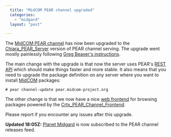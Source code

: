 ```yaml
---
  title: "MidCOM PEAR channel upgraded"
  categories: 
    - "midgard"
  layout: "post"

---
```

The [MidCOM PEAR channel][1] has now been upgraded to the [Chiara\_PEAR\_Server][2] version of PEAR channel serving. The upgrade went mostly painlessly following [Greg Beaver's instructions][3].

The main change with the upgrade is that now the server uses PEAR's [REST API][4] which should make things faster and more stable. It also means that you need to upgrade the package definition on any server where you want to install [MidCOM][5] packages:

    # pear channel-update pear.midcom-project.org

The other change is that we now have a nice [web frontend][1] for browsing packages powered by the [Crtx\_PEAR\_Channel\_Frontend][6].

Please report if you encounter any issues after this upgrade.

__Updated 18:05Z:__ [Planet Midgard][7] is now subscribed to the PEAR channel releases feed.

[1]: http://pear.midcom-project.org/
[2]: http://pear.chiaraquartet.net/index.php?package=Chiara_PEAR_Server
[3]: http://greg.chiaraquartet.net/archives/123-Setting-up-your-own-PEAR-channel-the-official-way.html
[4]: http://greg.chiaraquartet.net/archives/49-PEAR-1.4.0,-meet-REST-1.0.html
[5]: http://www.midgard-project.org/documentation/midcom/
[6]: http://www.pixelated-dreams.com/archives/114-Crtx_PEAR_Channel_Frontend-Released!.html
[7]: http://www.midgard-project.org/planet/